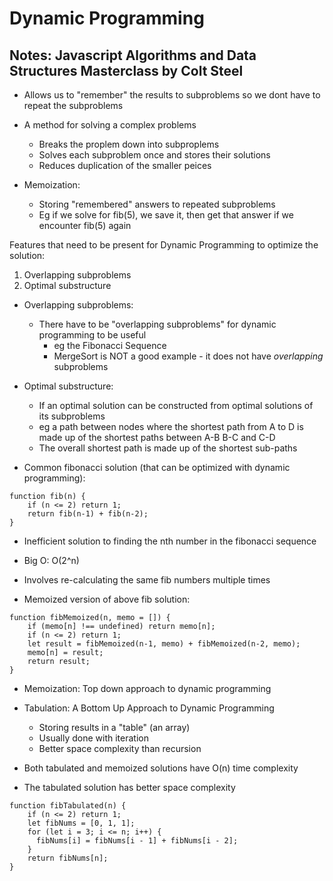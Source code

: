# Dynamic Programming

## Notes: Javascript Algorithms and Data Structures Masterclass by Colt Steel

- Allows us to "remember" the results to subproblems so we dont have to repeat the subproblems
- A method for solving a complex problems
  - Breaks the proplem down into subproplems
  - Solves each subproblem once and stores their solutions
  - Reduces duplication of the smaller peices

- Memoization:
  - Storing "remembered" answers to repeated subproblems
  - Eg if we solve for fib(5), we save it, then get that answer if we encounter fib(5) again

Features that need to be present for Dynamic Programming to optimize the solution:

  1. Overlapping subproblems
  1. Optimal substructure

- Overlapping subproblems:
  - There have to be "overlapping subproblems" for dynamic programming to be useful
    - eg the Fibonacci Sequence
    - MergeSort is NOT a good example - it does not have *overlapping* subproblems

- Optimal substructure:
  - If an optimal solution can be constructed from optimal solutions of its subproblems
  - eg a path between nodes where the shortest path from A to D is made up of the shortest paths between A-B B-C and C-D
  - The overall shortest path is made up of the shortest sub-paths

- Common fibonacci solution (that can be optimized with dynamic programming):

```JS
function fib(n) {
    if (n <= 2) return 1;
    return fib(n-1) + fib(n-2);
}
```

- Inefficient solution to finding the nth number in the fibonacci sequence
- Big O: O(2^n)
- Involves re-calculating the same fib numbers multiple times

- Memoized version of above fib solution:

```JS
function fibMemoized(n, memo = []) {
    if (memo[n] !== undefined) return memo[n];
    if (n <= 2) return 1;
    let result = fibMemoized(n-1, memo) + fibMemoized(n-2, memo);
    memo[n] = result;
    return result;
}
```

- Memoization: Top down approach to dynamic programming

- Tabulation: A Bottom Up Approach to Dynamic Programming
  - Storing results in a "table" (an array)
  - Usually done with iteration
  - Better space complexity than recursion

- Both tabulated and memoized solutions have O(n) time complexity
- The tabulated solution has better space complexity

```JS
function fibTabulated(n) {
    if (n <= 2) return 1;
    let fibNums = [0, 1, 1];
    for (let i = 3; i <= n; i++) {
      fibNums[i] = fibNums[i - 1] + fibNums[i - 2];
    }
    return fibNums[n];
}
```
